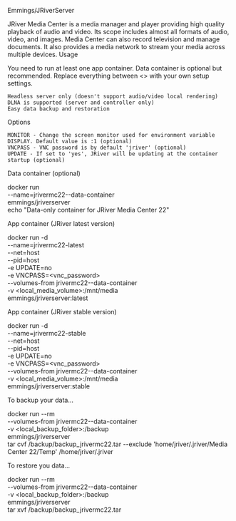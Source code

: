 Emmings/JRiverServer

JRiver Media Center is a media manager and player providing high quality playback of audio and video. Its scope includes almost all formats of audio, video, and images. Media Center can also record television and manage documents. It also provides a media network to stream your media across multiple devices.
Usage

You need to run at least one app container. Data container is optional but recommended. Replace everything between <> with your own setup settings.

    Headless server only (doesn't support audio/video local rendering)
    DLNA is supported (server and controller only)
    Easy data backup and restoration

Options

    MONITOR - Change the screen monitor used for environment variable DISPLAY. Default value is :1 (optional)
    VNCPASS - VNC password is by default 'jriver' (optional)
    UPDATE - If set to 'yes', JRiver will be updating at the container startup (optional)

Data container (optional)

docker run \
--name=jrivermc22--data-container \
emmings/jriverserver \
echo "Data-only container for JRiver Media Center 22"

App container (JRiver latest version)

docker run -d \
--name=jrivermc22-latest \
--net=host \
--pid=host \
-e UPDATE=no \
-e VNCPASS=<vnc_password> \
--volumes-from jrivermc22--data-container \
-v <local_media_volume>:/mnt/media \
emmings/jriverserver:latest

App container (JRiver stable version)

docker run -d \
--name=jrivermc22-stable \
--net=host \
--pid=host \
-e UPDATE=no \
-e VNCPASS=<vnc_password> \
--volumes-from jrivermc22--data-container \
-v <local_media_volume>:/mnt/media \
emmings/jriverserver:stable

To backup your data...

docker run --rm \
--volumes-from jrivermc22--data-container \
-v <local_backup_folder>:/backup \
emmings/jriverserver \
tar cvf /backup/backup_jrivermc22.tar --exclude 'home/jriver/.jriver/Media Center 22/Temp' /home/jriver/.jriver

To restore you data...

docker run --rm \
--volumes-from jrivermc22--data-container \
-v <local_backup_folder>:/backup \
emmings/jriverserver \
tar xvf /backup/backup_jrivermc22.tar

